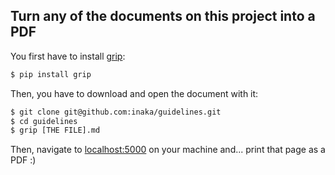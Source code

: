## Turn any of the documents on this project into a PDF

You first have to install [grip](https://github.com/joeyespo/grip):
```bash
$ pip install grip
```

Then, you have to download and open the document with it:
```bash
$ git clone git@github.com:inaka/guidelines.git
$ cd guidelines
$ grip [THE FILE].md
```

Then, navigate to [localhost:5000](http://localhost:5000) on your machine and... print that page as a PDF :)
